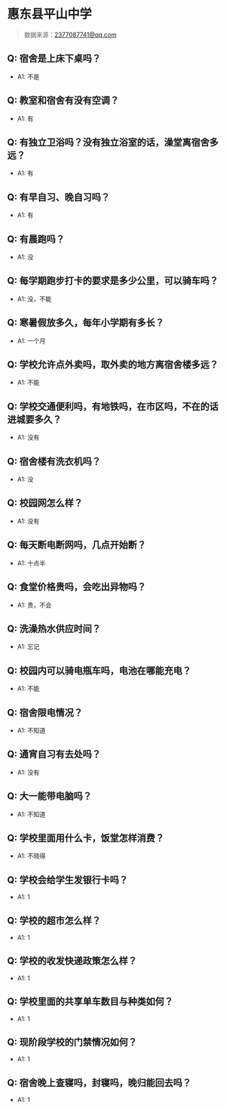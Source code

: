 # 惠东县平山中学

> 数据来源：2377087741@qq.com

## Q: 宿舍是上床下桌吗？

- A1: 不是

## Q: 教室和宿舍有没有空调？

- A1: 有

## Q: 有独立卫浴吗？没有独立浴室的话，澡堂离宿舍多远？

- A1: 有

## Q: 有早自习、晚自习吗？

- A1: 有

## Q: 有晨跑吗？

- A1: 没

## Q: 每学期跑步打卡的要求是多少公里，可以骑车吗？

- A1: 没，不能

## Q: 寒暑假放多久，每年小学期有多长？

- A1: 一个月

## Q: 学校允许点外卖吗，取外卖的地方离宿舍楼多远？

- A1: 不能

## Q: 学校交通便利吗，有地铁吗，在市区吗，不在的话进城要多久？

- A1: 没有

## Q: 宿舍楼有洗衣机吗？

- A1: 没

## Q: 校园网怎么样？

- A1: 没有

## Q: 每天断电断网吗，几点开始断？

- A1: 十点半

## Q: 食堂价格贵吗，会吃出异物吗？

- A1: 贵，不会

## Q: 洗澡热水供应时间？

- A1: 忘记

## Q: 校园内可以骑电瓶车吗，电池在哪能充电？

- A1: 不能

## Q: 宿舍限电情况？

- A1: 不知道

## Q: 通宵自习有去处吗？

- A1: 没有

## Q: 大一能带电脑吗？

- A1: 不知道

## Q: 学校里面用什么卡，饭堂怎样消费？

- A1: 不晓得

## Q: 学校会给学生发银行卡吗？

- A1: 1

## Q: 学校的超市怎么样？

- A1: 1

## Q: 学校的收发快递政策怎么样？

- A1: 1

## Q: 学校里面的共享单车数目与种类如何？

- A1: 1

## Q: 现阶段学校的门禁情况如何？

- A1: 1

## Q: 宿舍晚上查寝吗，封寝吗，晚归能回去吗？

- A1: 1

